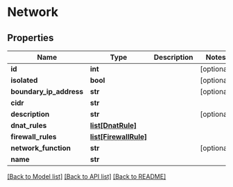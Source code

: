 # Network

## Properties
Name | Type | Description | Notes
------------ | ------------- | ------------- | -------------
**id** | **int** |  | [optional] 
**isolated** | **bool** |  | [optional] 
**boundary_ip_address** | **str** |  | [optional] 
**cidr** | **str** |  | 
**description** | **str** |  | [optional] 
**dnat_rules** | [**list[DnatRule]**](DnatRule.md) |  | 
**firewall_rules** | [**list[FirewallRule]**](FirewallRule.md) |  | 
**network_function** | **str** |  | [optional] 
**name** | **str** |  | 

[[Back to Model list]](../README.md#documentation-for-models) [[Back to API list]](../README.md#documentation-for-api-endpoints) [[Back to README]](../README.md)


